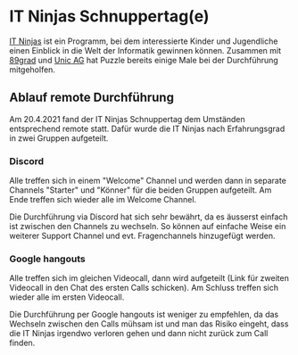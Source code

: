 # IT Ninjas Schnuppertag(e)

[IT Ninjas](https://it-ninjas.ch/) ist ein Programm, bei dem interessierte Kinder und Jugendliche einen Einblick in die Welt der Informatik gewinnen können. Zusammen mit [89grad](https://www.89grad.ch/de/) und [Unic AG](https://www.unic.com/) hat Puzzle bereits einige Male bei der Durchführung mitgeholfen. 

## Ablauf remote Durchführung

Am 20.4.2021 fand der IT Ninjas Schnuppertag dem Umständen entsprechend remote statt. Dafür wurde die IT Ninjas nach Erfahrungsgrad in zwei Gruppen aufgeteilt.
  
### Discord 
Alle treffen sich in einem "Welcome" Channel und werden dann in separate Channels "Starter" und "Könner" für die beiden Gruppen aufgeteilt. Am Ende treffen sich wieder alle im Welcome Channel.  
  
Die Durchführung via Discord hat sich sehr bewährt, da es äusserst einfach ist zwischen den Channels zu wechseln. So können auf einfache Weise ein weiterer Support Channel und evt. Fragenchannels hinzugefügt werden.

### Google hangouts
Alle treffen sich im gleichen Videocall, dann wird aufgeteilt (Link für zweiten Videocall in den Chat des ersten Calls schicken). Am Schluss treffen sich wieder alle im ersten Videocall.
  
Die Durchführung per Google hangouts ist weniger zu empfehlen, da das Wechseln zwischen den Calls mühsam ist und man das Risiko eingeht, dass die IT Ninjas irgendwo verloren gehen und dann nicht zurück zum Call finden.
